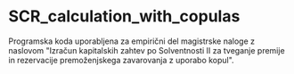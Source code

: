 # SCR_calculation_with_copulas
Programska koda uporabljena za empirični del magistrske naloge z naslovom "Izračun kapitalskih zahtev po Solventnosti II za tveganje premije in rezervacije premoženjskega zavarovanja z uporabo kopul".
